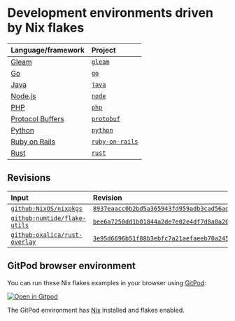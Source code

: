 # Development environments driven by Nix flakes

| Language/framework        | Project                             |
| :------------------------ | :---------------------------------- |
| [Gleam]                   | [`gleam`](./gleam)                  |
| [Go]                      | [`go`](./go/)                       |
| [Java]                    | [`java`](./java/)                   |
| [Node.js][node]           | [`node`](./node/)                   |
| [PHP]                     | [`php`](./php/)                     |
| [Protocol Buffers][proto] | [`protobuf`](./protobuf/)           |
| [Python]                  | [`python`](./python/)               |
| [Ruby on Rails][ror]      | [`ruby-on-rails`](./ruby-on-rails/) |
| [Rust]                    | [`rust`](./rust/)                   |

## Revisions

| Input                                                                    | Revision                                                                                                                            |
| :----------------------------------------------------------------------- | :---------------------------------------------------------------------------------------------------------------------------------- |
| [`github:NixOS/nixpkgs`](https://github.com/NixOS/nixpkgs)               | [`8937eaacc0b2bd5a365943fd959adb3cad56ad73`](https://github.com/NixOS/nixpkgs/tree/8937eaacc0b2bd5a365943fd959adb3cad56ad73)        |
| [`github:numtide/flake-utils`](https://github.com/numtide/flake-utils)   | [`bee6a7250dd1b01844a2de7e02e4df7d8a0a206c`](https://github.com/numtide/flake-utils/tree/bee6a7250dd1b01844a2de7e02e4df7d8a0a206c)  |
| [`github:oxalica/rust-overlay`](https://github.com/oxalica/rust-overlay) | [`3e95d6696b51f88b3ebfc7a21aefaeeb70a245bd`](https://github.com/oxalica/rust-overlay/tree/3e95d6696b51f88b3ebfc7a21aefaeeb70a245bd) |

## GitPod browser environment

You can run these Nix flakes examples in your browser using [GitPod]:

[![Open in Gitpod](https://gitpod.io/button/open-in-gitpod.svg)](https://gitpod.io/#https://github.com/the-nix-way/flake-dev-environments)

The GitPod environment has [Nix] installed and flakes enabled.

[gitpod]: https://gitpod.io
[gleam]: https://gleam.run
[go]: https://golang.org
[java]: https://docs.oracle.com/java
[nix]: https://nixos.org
[node]: https://nodejs.org
[php]: https://www.php.net
[proto]: https://developers.google.com/protocol-buffers
[python]: https://python.org
[ror]: https://rubyonrails.org
[rust]: https://rust-lang.org
